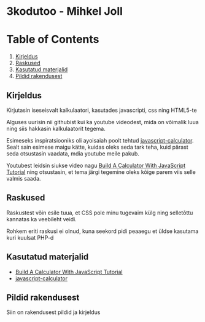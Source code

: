 # 3kodutoo - Mihkel Joll
# Table of Contents
1. [Kirjeldus](#Kirjeldus)
2. [Raskused](#Raskused)
3. [Kasutatud materjalid](#Kasutatud-materjalid)
4. [Pildid rakendusest](#Kasutatud-materjalid)

## Kirjeldus
Kirjutasin iseseisvalt kalkulaatori, kasutades javascripti, css ning HTML5-te 

Alguses uurisin nii githubist kui ka youtube videodest, mida on võimalik luua ning siis hakkasin kalkulaatorit tegema.

Esimeseks inspiratsiooniks oli ayoisaiah poolt tehtud [javascript-calculator](https://github.com/ayoisaiah/javascript-calculator). Sealt sain esimese maigu kätte, kuidas oleks seda tark teha, kuid pärast seda otsustasin vaadata, mdia youtube meile pakub.

Youtubest leidsin siukse video nagu [Build A Calculator With JavaScript Tutorial](https://www.youtube.com/watch?v=j59qQ7YWLxw) ning otsustasin, et tema järgi tegemine oleks kõige parem viis selle valmis saada.

## Raskused
Raskustest võin esile tuua, et CSS pole minu tugevaim külg ning selletõttu kannatas ka veebileht veidi.

Rohkem eriti raskusi ei olnud, kuna seekord pidi peaaegu et üldse kasutama kuri kuulsat PHP-d

## Kasutatud materjalid

* [Build A Calculator With JavaScript Tutorial](https://www.youtube.com/watch?v=j59qQ7YWLxw)
* [javascript-calculator](https://github.com/ayoisaiah/javascript-calculator)

## Pildid rakendusest
Siin on rakendusest pildid ja kirjeldus


